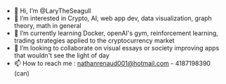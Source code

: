 - 👋 Hi, I’m @LaryTheSeagull
- 👀 I’m interested in Crypto, AI, web app dev, data visualization, graph theory, math in general
- 🌱 I’m currently learning Docker, openAI's gym, reinforcement learning, trading strategies applied to the cryptocurrency market
- 💞️ I’m looking to collaborate on visual essays or society improving apps that wouldn't see the light of day 
- 📫 How to reach me : nathanrenaud001@hotmail.com - 4187198390 (can)
